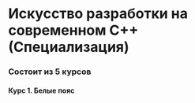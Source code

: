 # Искусство разработки на современном С++ (Специализация)

### Состоит из 5 курсов

#### Курс 1. Белые пояс
